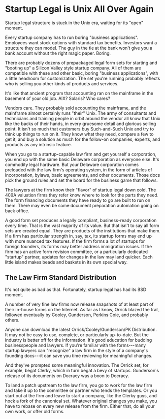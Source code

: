 # Startup Legal is Unix All Over Again

Startup legal structure is stuck in the Unix era, waiting for its "open" moment.

Every startup company has to run boring "business applications". Employees want stock options with standard tax benefits. Investors want a structure they can model. The guy in the tie at the bank won't give you a bank account without the right magic paper. Boring.

There are probably dozens of prepackaged legal form sets for starting and "booting up" a Silicon Valley style startup company. All of them are compatible with these and other basic, boring "business applications", with a little headroom for customization. The set you're running probably reflects who is selling you other kinds of products and services.

It's like that ancient program that accounting ran on the mainframe in the basement of your old job. AIX? Solaris? Who cares?

Vendors care. They probably sold accounting the mainframe, and the mainframe almost certainly runs "their" Unix. The army of consultants and technicians and training people in orbit around the vendor all know that Unix like the backs of their hands, in every gruesome detail and glorious selling point. It isn't so much that customers buy Such-and-Such Unix and try to think up things to run on it. They know what they need, compare a few to get it, and buy a solution as much for the follow-on companies, experts, and products as any intrinsic feature.

When you go to a startup-capable law firm and get yourself a corporation, you end up with the same basic Delaware corporation as everyone else. It's commodity legal hardware. But your Delaware corporation comes preloaded with the law firm's operating system, in the form of articles of incorporation, bylaws, basic agreements, and other documents. Those docs pick the ground rules and set the board for the business game that follows.

The lawyers at the firm know their "flavor" of startup legal down cold. The 409A valuation firms they refer know where to look for the parts they need. The form financing documents they have ready to go are built to run on them. There may even be some document preparation automation going on back office.

A good form set produces a legally compliant, business-ready corporation every time. That is the vast majority of its value. But that isn't to say all form sets are created equal. They are products of the institutions that make them. If a firm has particular strength in, say, tax, its startup forms may end up with more nuanced tax features. If the firm forms a lot of startups for foreign founders, its forms may better address immigration issues. If the firm has an active form revision committee, or a particularly dedicated "startup" partner, updates for changes in the law may land quicker. Each little island makes beads and baskets in its own special way.

## The Law Firm Standard Distribution

It's not quite as bad as that. Fortunately, startup legal has had its BSD moment.

A number of very fine law firms now release snapshots of at least part of their in-house forms on the Internet. As far as I know, Orrick blazed the trail, followed eventually by Cooley, Gunderson, Perkins Coie, and probably others.

Anyone can download the latest Orrick/Cooley/Gunderson/PK Distribution. It may not be easy to use, complete, or particularly up-to-date. But the industry is better off for the information. It's good education for budding businesspeople and lawyers. If you're familiar with the forms---many startup lawyers can "recognize" a law firm in the style of a company's founding docs---it can save you time reviewing for meaningful changes.

And they've prompted some meaningful innovation. The Orrick set, for example, begat Clerky, which in turn begat a bevy of startups. Gunderson's release of its documents on Docracy was a boon to Docracy.

To land a patch upstream to the law firm, you go to work for the law firm and take it up to the committee or partner who tends the templates. Or you start out at the firm and leave to start a company, like the Clerky guys, and hock a fork of the canonical set. Whatever original changes you make, you have to rebase on every new release from the firm. Either that, do all your own work, or offer old forms.
